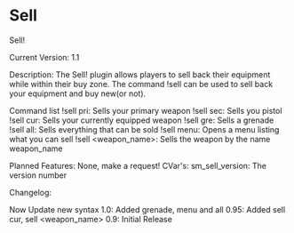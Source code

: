 # Sell
Sell!

Current Version: 1.1

Description:
The Sell! plugin allows players to sell back their equipment while within their buy zone. The command !sell can be used to sell back your equipment and buy new(or not).

Command list
!sell pri: Sells your primary weapon
!sell sec: Sells you pistol
!sell cur: Sells your currently equipped weapon
!sell gre: Sells a grenade
!sell all: Sells everything that can be sold
!sell menu: Opens a menu listing what you can sell
!sell <weapon_name>: Sells the weapon by the name weapon_name

Planned Features:
None, make a request!
CVar's:
sm_sell_version: The version number

Changelog:

Now Update new syntax
1.0: Added grenade, menu and all
0.95: Added sell cur, sell <weapon_name>
0.9: Initial Release

